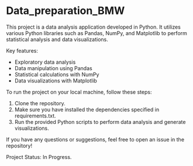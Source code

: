# Data_preparation_BMW
This project is a data analysis application developed in Python. It utilizes various Python libraries such as Pandas, NumPy, and Matplotlib to perform statistical analysis and data visualizations.

Key features:
- Exploratory data analysis
- Data manipulation using Pandas
- Statistical calculations with NumPy
- Data visualizations with Matplotlib

To run the project on your local machine, follow these steps:
1. Clone the repository.
2. Make sure you have installed the dependencies specified in requirements.txt.
3. Run the provided Python scripts to perform data analysis and generate visualizations.

If you have any questions or suggestions, feel free to open an issue in the repository!

Project Status: In Progress.
